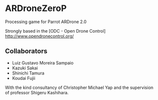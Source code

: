 ARDroneZeroP
============
Processing game for Parrot ARDrone 2.0

Strongly based in the [ODC - Open Drone Control] http://www.opendronecontrol.org/

## Collaborators

- Luiz Gustavo Moreira Sampaio
- Kazuki Sakai
- Shinichi Tamura 
- Koudai Fujii

With the kind consultancy of Christopher Michael Yap and the supervision of professor Shigeru Kashihara.
